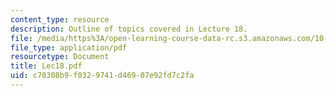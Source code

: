 ```yaml
---
content_type: resource
description: Outline of topics covered in Lecture 18.
file: /media/https%3A/open-learning-course-data-rc.s3.amazonaws.com/10-675j-computational-quantum-mechanics-of-molecular-and-extended-systems-fall-2004/c70308b9f0329741d46907e92fd7c2fa_Lec18.pdf
file_type: application/pdf
resourcetype: Document
title: Lec18.pdf
uid: c70308b9-f032-9741-d469-07e92fd7c2fa
---
```

